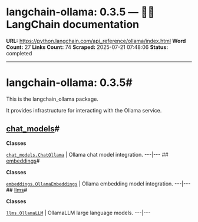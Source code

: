 # langchain-ollama: 0.3.5 — 🦜🔗 LangChain  documentation

**URL:** https://python.langchain.com/api_reference/ollama/index.html
**Word Count:** 27
**Links Count:** 74
**Scraped:** 2025-07-21 07:48:06
**Status:** completed

---

# langchain-ollama: 0.3.5\#

This is the langchain\_ollama package.

It provides infrastructure for interacting with the Ollama service.

## [chat\_models](https://python.langchain.com/api_reference/ollama/chat_models.html#langchain-ollama-chat-models)\#

**Classes**

[`chat_models.ChatOllama`](https://python.langchain.com/api_reference/ollama/chat_models/langchain_ollama.chat_models.ChatOllama.html#langchain_ollama.chat_models.ChatOllama "langchain_ollama.chat_models.ChatOllama") | Ollama chat model integration.   ---|---      ## [embeddings](https://python.langchain.com/api_reference/ollama/embeddings.html#langchain-ollama-embeddings)\#

**Classes**

[`embeddings.OllamaEmbeddings`](https://python.langchain.com/api_reference/ollama/embeddings/langchain_ollama.embeddings.OllamaEmbeddings.html#langchain_ollama.embeddings.OllamaEmbeddings "langchain_ollama.embeddings.OllamaEmbeddings") | Ollama embedding model integration.   ---|---      ## [llms](https://python.langchain.com/api_reference/ollama/llms.html#langchain-ollama-llms)\#

**Classes**

[`llms.OllamaLLM`](https://python.langchain.com/api_reference/ollama/llms/langchain_ollama.llms.OllamaLLM.html#langchain_ollama.llms.OllamaLLM "langchain_ollama.llms.OllamaLLM") | OllamaLLM large language models.   ---|---